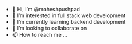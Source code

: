 - 👋 Hi, I’m @maheshpushpad
- 👀 I’m interested in full stack web development
- 🌱 I’m currently learning backend development
- 💞️ I’m looking to collaborate on 
- 📫 How to reach me ...

<!---
maheshpushpad/maheshpushpad is a ✨ special ✨ repository because its `README.md` (this file) appears on your GitHub profile.
You can click the Preview link to take a look at your changes.
--->

